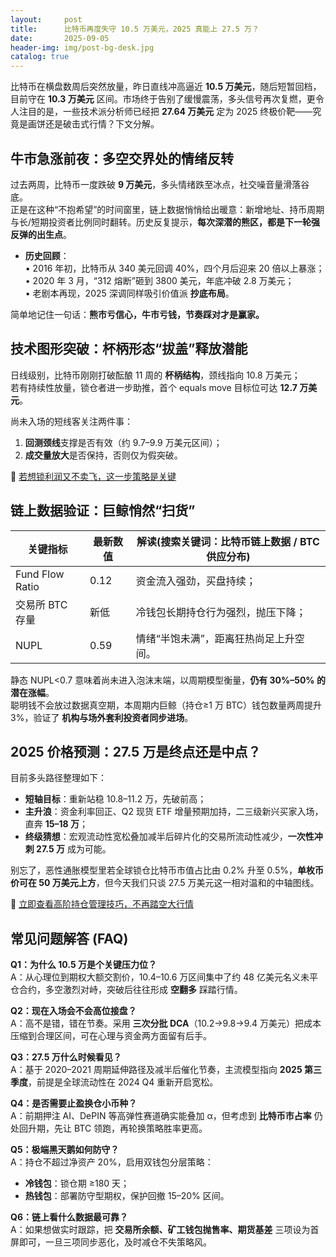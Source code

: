 ```yaml
---
layout:     post
title:      比特币再度失守 10.5 万美元，2025 真能上 27.5 万？
date:       2025-09-05
header-img: img/post-bg-desk.jpg
catalog: true
---
```


比特币在横盘数周后突然放量，昨日直线冲高逼近 **10.5 万美元**，随后短暂回档，目前守在 **10.3 万美元** 区间。市场终于告别了缓慢震荡，多头信号再次复燃，更令人注目的是，一些技术派分析师已经把 **27.64 万美元** 定为 2025 终极价靶——究竟是画饼还是破击式行情？下文分解。

## 牛市急涨前夜：多空交界处的情绪反转

过去两周，比特币一度跌破 **9 万美元**，多头情绪跌至冰点，社交噪音量滑落谷底。  
正是在这种“不抱希望”的时间窗里，链上数据悄悄给出暖意：新增地址、持币周期与长/短期投资者比例同时翻转。历史反复提示，**每次深潜的熊区，都是下一轮强反弹的出生点**。  

- **历史回顾**：  
  • 2016 年初，比特币从 340 美元回调 40%，四个月后迎来 20 倍以上暴涨；  
  • 2020 年 3 月，“312 熔断”砸到 3800 美元，年底冲破 2.8 万美元；  
  • 老剧本再现，2025 深调同样吸引价值派 **抄底布局**。  

简单地记住一句话：**熊市亏信心，牛市亏钱，节奏踩对才是赢家。**

## 技术图形突破：杯柄形态“拔盖”释放潜能

日线级别，比特币刚刚打破酝酿 11 周的 **杯柄结构**，颈线指向 10.8 万美元；  
若有持续性放量，锁仓者进一步助推，首个 equals move 目标位可达 **12.7 万美元**。  

尚未入场的短线客关注两件事：  
1. **回测颈线**支撑是否有效（约 9.7–9.9 万美元区间）；  
2. **成交量放大**是否保持，否则仅为假突破。  

👀 [若想锁利润又不卖飞，这一步策略是关键](https://okxdog.com/)

## 链上数据验证：巨鲸悄然“扫货”

| 关键指标          | 最新数值 | 解读(搜索关键词：比特币链上数据 / BTC 供应分布) |
|-------------------|----------|----------------------------------------------|
| Fund Flow Ratio   | 0.12     | 资金流入强劲，买盘持续；                     |
| 交易所 BTC 存量   | 新低     | 冷钱包长期持仓行为强烈，抛压下降；           |
| NUPL              | 0.59     | 情绪“半饱未满”，距离狂热尚足上升空间。       |

静态 NUPL<0.7 意味着尚未进入泡沫末端，以周期模型衡量，**仍有 30%–50% 的潜在涨幅**。  
聪明钱不会放过数据真空期，本周期内巨鲸（持仓≥1 万 BTC）钱包数量两周提升 3%，验证了 **机构与场外套利投资者同步进场**。

## 2025 价格预测：27.5 万是终点还是中点？

目前多头路径整理如下：  
- **短轴目标**：重新站稳 10.8–11.2 万，先破前高；  
- **主升浪**：资金利率回正、Q2 现货 ETF 增量预期加持，二三级新兴买家入场，直奔 **15–18 万**；  
- **终级猜想**：宏观流动性宽松叠加减半后碎片化的交易所流动性减少，**一次性冲刺 27.5 万** 成为可能。  

别忘了，恶性通胀模型里若全球锁仓比特币市值占比由 0.2% 升至 0.5%，**单枚币价可在 50 万美元上方**，但今天我们只谈 27.5 万美元这一相对温和的中轴图线。  

👑 [立即查看高阶持仓管理技巧，不再踏空大行情](https://okxdog.com/)

## 常见问题解答 (FAQ)

**Q1：为什么 10.5 万是个关键压力位？**  
A：从心理位到期权大额交割价，10.4–10.6 万区间集中了约 48 亿美元名义未平仓合约，多空激烈对峙，突破后往往形成 **空翻多** 踩踏行情。

**Q2：现在入场会不会高位接盘？**  
A：高不是错，错在节奏。采用 **三次分批 DCA**（10.2→9.8→9.4 万美元）把成本压缩到合理区间，可在心理与资金两方面留有后手。

**Q3：27.5 万什么时候看见？**  
A：基于 2020–2021 周期延伸路径及减半后催化节奏，主流模型指向 **2025 第三季度**，前提是全球流动性在 2024 Q4 重新开启宽松。

**Q4：是否需要止盈换仓小币种？**  
A：前期押注 AI、DePIN 等高弹性赛道确实能叠加 α，但考虑到 **比特币市占率** 仍处回升期，先让 BTC 领跑，再轮换策略胜率更高。

**Q5：极端黑天鹅如何防守？**  
A：持仓不超过净资产 20%，启用双钱包分层策略：  
- **冷钱包**：锁仓期 ≥180 天；  
- **热钱包**：部署防守型期权，保护回撤 15–20% 区间。

**Q6：链上看什么数据最可靠？**  
A：如果想做实时跟踪，把 **交易所余额、矿工钱包抛售率、期货基差** 三项设为首屏即可，一旦三项同步恶化，及时减仓不失策略风。